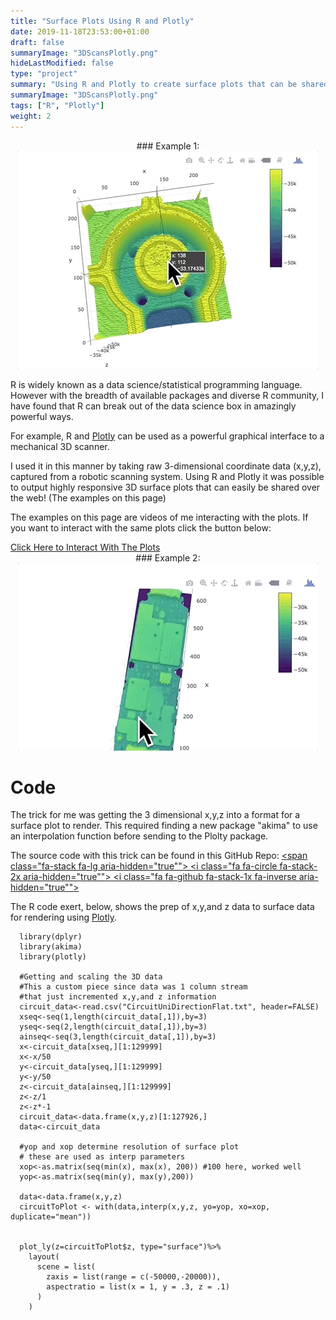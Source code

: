 ```yaml
---
title: "Surface Plots Using R and Plotly"
date: 2019-11-18T23:53:00+01:00
draft: false
summaryImage: "3DScansPlotly.png"
hideLastModified: false
type: "project"
summary: "Using R and Plotly to create surface plots that can be shared and rendered responsively in web browsers"
summaryImage: "3DScansPlotly.png"
tags: ["R", "Plotly"]
weight: 2
---
```



<center>
### Example 1:
</center>
<center><img src="Chuck_V11.gif" alt="3D Interactive Chuck"></center>



R is widely known as a data science/statistical programming language. However with the breadth of available packages and diverse R community, I have found that R can break out of the data science box in amazingly powerful ways. 

For example, R and [Plotly](https://plot.ly/) can be used as a powerful graphical interface to a mechanical 3D scanner. 

I used it in this manner by taking raw 3-dimensional coordinate data (x,y,z), captured from a robotic scanning system.  Using R and Plotly it was possible to output highly responsive 3D surface plots that can easily be shared over the web! (The examples on this page)

The examples on this page are videos of me interacting with the plots. If you want to interact with the same plots click the button below:
<left>
<div class="action">
        <a href="https://dunhampa.github.io/R_3D_Scanner_Plotting/" target="_blank" class="button is-primary">
                Click Here to Interact With The Plots
            </a>
      </div></left>

<center>
### Example 2:
</center>
<center><img src="Board_V4.gif" alt="3D Interactive Board"></center>

# Code

The trick for me was getting the 3 dimensional x,y,z into a format for a surface plot to render. This required finding a new package "akima" to use an interpolation function before sending to the Plolty package. 

The source code with this trick can be found in this GitHub Repo:
            <a href="https://github.com/dunhampa/R_3D_Scanner_Plotting" title="R 3D Scanning Plotting">
              <span class="fa-stack fa-lg aria-hidden="true"">
                <i class="fa fa-circle fa-stack-2x aria-hidden="true""></i>
                <i class="fa fa-github fa-stack-1x fa-inverse aria-hidden="true""></i>
              </span>
            </a>


The R code exert, below,  shows the prep of x,y,and z data to surface data for rendering using [Plotly](https://plot.ly/r/3d-surface-plots/).

```{r setup, include=FALSE}
  library(dplyr)
  library(akima)
  library(plotly)
  
  #Getting and scaling the 3D data
  #This a custom piece since data was 1 column stream
  #that just incremented x,y,and z information
  circuit_data<-read.csv("CircuitUniDirectionFlat.txt", header=FALSE)
  xseq<-seq(1,length(circuit_data[,1]),by=3)
  yseq<-seq(2,length(circuit_data[,1]),by=3)
  ainseq<-seq(3,length(circuit_data[,1]),by=3)
  x<-circuit_data[xseq,][1:129999]
  x<-x/50
  y<-circuit_data[yseq,][1:129999]
  y<-y/50
  z<-circuit_data[ainseq,][1:129999]
  z<-z/1
  z<-z*-1
  circuit_data<-data.frame(x,y,z)[1:127926,]
  data<-circuit_data
  
  #yop and xop determine resolution of surface plot
  # these are used as interp parameters
  xop<-as.matrix(seq(min(x), max(x), 200)) #100 here, worked well
  yop<-as.matrix(seq(min(y), max(y),200))
  
  data<-data.frame(x,y,z)
  circuitToPlot <- with(data,interp(x,y,z, yo=yop, xo=xop, duplicate="mean"))
 
  
  plot_ly(z=circuitToPlot$z, type="surface")%>% 
    layout(
      scene = list(
        zaxis = list(range = c(-50000,-20000)),
        aspectratio = list(x = 1, y = .3, z = .1)
      )
    )
  ```















